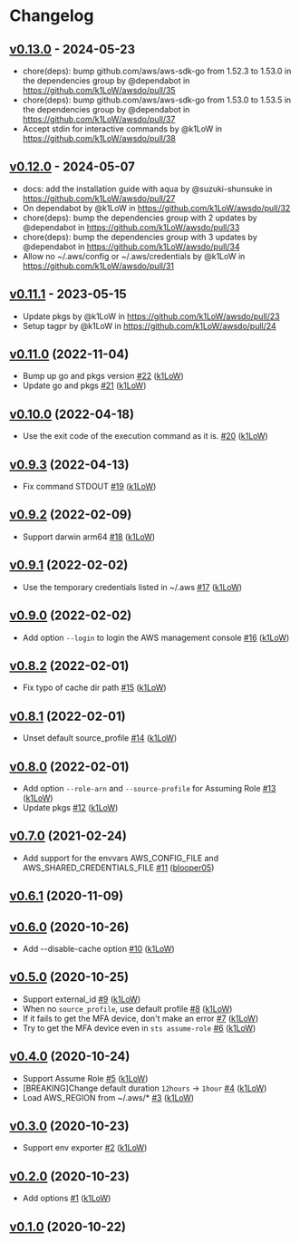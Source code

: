 # Changelog

## [v0.13.0](https://github.com/k1LoW/awsdo/compare/v0.12.0...v0.13.0) - 2024-05-23
- chore(deps): bump github.com/aws/aws-sdk-go from 1.52.3 to 1.53.0 in the dependencies group by @dependabot in https://github.com/k1LoW/awsdo/pull/35
- chore(deps): bump github.com/aws/aws-sdk-go from 1.53.0 to 1.53.5 in the dependencies group by @dependabot in https://github.com/k1LoW/awsdo/pull/37
- Accept stdin for interactive commands by @k1LoW in https://github.com/k1LoW/awsdo/pull/38

## [v0.12.0](https://github.com/k1LoW/awsdo/compare/v0.11.1...v0.12.0) - 2024-05-07
- docs: add the installation guide with aqua by @suzuki-shunsuke in https://github.com/k1LoW/awsdo/pull/27
- On dependabot by @k1LoW in https://github.com/k1LoW/awsdo/pull/32
- chore(deps): bump the dependencies group with 2 updates by @dependabot in https://github.com/k1LoW/awsdo/pull/33
- chore(deps): bump the dependencies group with 3 updates by @dependabot in https://github.com/k1LoW/awsdo/pull/34
- Allow no ~/.aws/config or ~/.aws/credentials by @k1LoW in https://github.com/k1LoW/awsdo/pull/31

## [v0.11.1](https://github.com/k1LoW/awsdo/compare/v0.11.0...v0.11.1) - 2023-05-15
- Update pkgs by @k1LoW in https://github.com/k1LoW/awsdo/pull/23
- Setup tagpr by @k1LoW in https://github.com/k1LoW/awsdo/pull/24

## [v0.11.0](https://github.com/k1LoW/awsdo/compare/v0.10.0...v0.11.0) (2022-11-04)

* Bump up go and pkgs version [#22](https://github.com/k1LoW/awsdo/pull/22) ([k1LoW](https://github.com/k1LoW))
* Update go and pkgs [#21](https://github.com/k1LoW/awsdo/pull/21) ([k1LoW](https://github.com/k1LoW))

## [v0.10.0](https://github.com/k1LoW/awsdo/compare/v0.9.3...v0.10.0) (2022-04-18)

* Use the exit code of the execution command as it is. [#20](https://github.com/k1LoW/awsdo/pull/20) ([k1LoW](https://github.com/k1LoW))

## [v0.9.3](https://github.com/k1LoW/awsdo/compare/v0.9.2...v0.9.3) (2022-04-13)

* Fix command STDOUT [#19](https://github.com/k1LoW/awsdo/pull/19) ([k1LoW](https://github.com/k1LoW))

## [v0.9.2](https://github.com/k1LoW/awsdo/compare/v0.9.1...v0.9.2) (2022-02-09)

* Support darwin arm64 [#18](https://github.com/k1LoW/awsdo/pull/18) ([k1LoW](https://github.com/k1LoW))

## [v0.9.1](https://github.com/k1LoW/awsdo/compare/v0.9.0...v0.9.1) (2022-02-02)

* Use the temporary credentials listed in ~/.aws [#17](https://github.com/k1LoW/awsdo/pull/17) ([k1LoW](https://github.com/k1LoW))

## [v0.9.0](https://github.com/k1LoW/awsdo/compare/v0.8.2...v0.9.0) (2022-02-02)

* Add option `--login` to login the AWS management console [#16](https://github.com/k1LoW/awsdo/pull/16) ([k1LoW](https://github.com/k1LoW))

## [v0.8.2](https://github.com/k1LoW/awsdo/compare/v0.8.1...v0.8.2) (2022-02-01)

* Fix typo of cache dir path [#15](https://github.com/k1LoW/awsdo/pull/15) ([k1LoW](https://github.com/k1LoW))

## [v0.8.1](https://github.com/k1LoW/awsdo/compare/v0.8.0...v0.8.1) (2022-02-01)

* Unset default source_profile [#14](https://github.com/k1LoW/awsdo/pull/14) ([k1LoW](https://github.com/k1LoW))

## [v0.8.0](https://github.com/k1LoW/awsdo/compare/v0.7.0...v0.8.0) (2022-02-01)

* Add option `--role-arn` and `--source-profile` for Assuming Role [#13](https://github.com/k1LoW/awsdo/pull/13) ([k1LoW](https://github.com/k1LoW))
* Update pkgs [#12](https://github.com/k1LoW/awsdo/pull/12) ([k1LoW](https://github.com/k1LoW))

## [v0.7.0](https://github.com/k1LoW/awsdo/compare/v0.6.1...v0.7.0) (2021-02-24)

* Add support for the envvars AWS_CONFIG_FILE and AWS_SHARED_CREDENTIALS_FILE [#11](https://github.com/k1LoW/awsdo/pull/11) ([blooper05](https://github.com/blooper05))

## [v0.6.1](https://github.com/k1LoW/awsdo/compare/v0.6.0...v0.6.1) (2020-11-09)


## [v0.6.0](https://github.com/k1LoW/awsdo/compare/v0.5.0...v0.6.0) (2020-10-26)

* Add --disable-cache option [#10](https://github.com/k1LoW/awsdo/pull/10) ([k1LoW](https://github.com/k1LoW))

## [v0.5.0](https://github.com/k1LoW/awsdo/compare/v0.4.0...v0.5.0) (2020-10-25)

* Support external_id [#9](https://github.com/k1LoW/awsdo/pull/9) ([k1LoW](https://github.com/k1LoW))
* When no `source_profile`, use default profile [#8](https://github.com/k1LoW/awsdo/pull/8) ([k1LoW](https://github.com/k1LoW))
* If it fails to get the MFA device, don't make an error [#7](https://github.com/k1LoW/awsdo/pull/7) ([k1LoW](https://github.com/k1LoW))
* Try to get the MFA device even in `sts assume-role` [#6](https://github.com/k1LoW/awsdo/pull/6) ([k1LoW](https://github.com/k1LoW))

## [v0.4.0](https://github.com/k1LoW/awsdo/compare/v0.3.0...v0.4.0) (2020-10-24)

* Support Assume Role [#5](https://github.com/k1LoW/awsdo/pull/5) ([k1LoW](https://github.com/k1LoW))
* [BREAKING]Change default duration `12hours` -> `1hour` [#4](https://github.com/k1LoW/awsdo/pull/4) ([k1LoW](https://github.com/k1LoW))
* Load AWS_REGION from ~/.aws/* [#3](https://github.com/k1LoW/awsdo/pull/3) ([k1LoW](https://github.com/k1LoW))

## [v0.3.0](https://github.com/k1LoW/awsdo/compare/v0.2.0...v0.3.0) (2020-10-23)

* Support env exporter [#2](https://github.com/k1LoW/awsdo/pull/2) ([k1LoW](https://github.com/k1LoW))

## [v0.2.0](https://github.com/k1LoW/awsdo/compare/v0.1.0...v0.2.0) (2020-10-23)

* Add options [#1](https://github.com/k1LoW/awsdo/pull/1) ([k1LoW](https://github.com/k1LoW))

## [v0.1.0](https://github.com/k1LoW/awsdo/compare/697f86a55f7a...v0.1.0) (2020-10-22)
